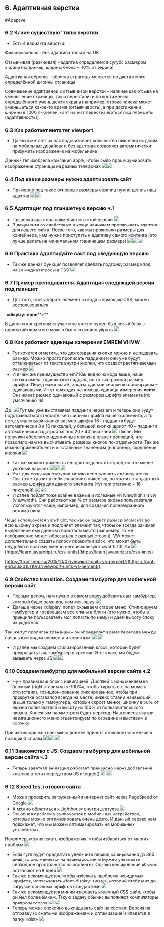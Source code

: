 ## **6. Адаптивная верстка**
#Adaptive 

### **6.2 Какие существуют типы верстки**

- Есть 4 варианта вёрстки:

Фиксированная - без адаптива только на ПК

Отзывчивая (резиновая) - адаптив определяется сугубо размером экрана (например, ширина блока = 40% от экрана)

Адаптивная вёрстка – вёрстка страницы меняется по достижению определённой ширины страницы

Совмещение адаптивной и отзывчивой вёрстки – наличие как отзыва на уменьшение страницы, так и перестройки по достижению определённого уменьшения экрана (например, строка поиска может уменьшаться какое-то время (отзывчивость), а при достижении ширины в 1200 пикселей, сайт начнёт перестраиваться под планшеты (адаптивность))

### **6.3 Как работает мета тег viewport**

- Данный метатег за нас подсчитывает количество пикселей на дюйм на мобильных девайсах и без адаптива позволяет автоматически призумить изображение на мобильнике

Данный тег изобрела компания apple, чтобы было проще зумировать изображение страницы на разных телефонах
![](_png/e119c944da631c371b85e4f2ef12c763.png)![](_png/be91fa16ae4209d1a59b5e5812f822cd.png)
### **6.4 Под какие размеры нужно адаптировать сайт**

- Примерно под такие основные размеры страниц нужно делать наш адаптив
![](_png/b7993f4f321583f3c80aad5153b28313.png)![](_png/23631bc9551103817b6fa1414ee240b1.png)
### **6.5 Адаптация под планшетную версию ч.1**

- Проверка адаптива применяется в этой версии
![](_png/e6060de953765c4b30b8217e4dd90458.png)
- В документа со свойствами в конце начинаем прописывать адаптив для нашего сайта. После того, как мы прописали размеры для контейнера, нам нужно приступать к адаптиву самого контента (это лучше делать на минимальном граничащем размере)
![](_png/a075b2daae44562ee2b00289756d2adb.png)![](_png/08dff462f677dfdbce819ac07688dc1b.png) ![](_png/67aa6603a468e7867e9a7632b3ec3ebd.png)
### **6.6 Практика Адаптируйте сайт под следующую версию**

- Так же данная функция позволяет сделать подгонку размера под наши медиазапросы в CSS
![](_png/ea9fe77f0a6f9487ac2bf11af64334b3.png)
### **6.7 Пример преподавателя. Адаптация следующей версии под планшет**

- Для того, чтобы убрать элемент из кода с помощью CSS, можно воспользоваться:

 **«****display****:** **none****»**

В данном конкретном случае мне уже не нужен был левый блок с одним тайтлом и его можно было спокойно убрать
![](_png/565a956b2da580db0b166ea2010395e2.png)
### **6.8 Как работают единицы измерения EMREM VHVW**

- Тут хочется отметить, что для создания кнопки можно и не задавать размер. Можно просто прописать паддинги и они уже будут отталкиваться от текста внутри кнопки, что создаст растягиваемый размер
![](_png/287fb57c484cc82e728e59b4cb208528.png)
- И в чём же преимущество em? Как видно из кода выше, наши кнопки имеют одинаковый паддинг, но только разный размер шрифта. Перед нами встаёт задача сделать кнопки по пропорциям – одинаковыми. И тут приходит на помощь единица измерения **«****em****»**. Она имеет размер одинаковый с размером шрифта элемента (по умолчанию 16)

До:
![](_png/8c0880c911cd6faf068671547dd6d5f5.png)
Тут мы уже выставляем паддинги через em и теперь они будут подстраиваться относительно ширины шрифта нашего элемента, а то есть: у маленькой кнопки размер шрифта 16 – паддинги будут автоматически 8 и 16 пикселей, у большой кнопки шрифт 40 – паддинги автоматически подстроятся под 20 и 40 пикселей
![](_png/25202e7884da472606079223c2573e29.png)
После. Мы получили абсолютно идентичные кнопки в плане пропорций, что позволило нам не высчитывать размеры кнопок по-отдельности. Так же можно применять em и к остальным значениям (например, скругление кнопки)
![](_png/ff25236b65efe4bc9939f1290ae8b3e6.png)
- Так же можно применять em для создания отступов, но это менее удобный вариант
![](_png/888e59b8a7129880ce84e513fab08b30.png)![](_png/fe70b6e0974bf81aba2a0d3913bf4b0b.png) 
![](_png/cf68c4a3712bd52e105a72258b90a998.png)
- Уже для создания отступов можно использовать единицу «rem». Она тоже хранит в себе значение в пикселях, но хранит стандартный размер шрифта для данного элемента (тут rem статично – 16 пикселей)
![](_png/3bd4d2835ffae07bd41dad719ab44e48.png) ![](_png/7548d5c70df52e8ad782b0fcc90f4bd9.png) 
- И далее пойдёт тоже крайне важные и полезные vh (viewhight) и vw (viewwidth). Они работают как % от размера экрана пользователя. Используются чаще, например, для создания полноэкранного режима окна.

Чаще используется viewhight, так как он задаёт размер элемента во всю ширину экрана и подгоняет элемент так, чтобы он всегда занимал выделенное ему данным свойством место (например, то же изображение может обрезаться с разных сторон). VW может дополнительно создать полосу прокрутки вбок, что может быть неудобно и поэтому вместо него используют «width:100%»
![](_png/dc25b770ced7f7ec457cf3ebeb55c7fc.png)
[https://learn.javascript.ru/css-units](https://learn.javascript.ru/css-units)

[https://front-end.su/2015/10/07/viewport-units-vs-percent/](https://front-end.su/2015/10/07/viewport-units-vs-percent/)

### **6.9 Свойство transition. Создаем гамбургер для мобильной версии сайт**

- Первым делом, нам нужно в самом верху добавить сам гамбургер, который будет заменять нам менюшку
![](_png/3b1179462445a7606e06cb0255fffa6e.png)
- Дальше через «display: none» скрываем старое меню. Стилизируем гамбургер и превращаем все спаны в блоки (это нужно, чтобы в принципе пользователь мог попасть по нему) и даём высоту блоку их родителя.

Так же тут прописан транзишн – он определяет время перехода между начальным видом элемента и конечным
![](_png/eaa40f668672982291c9ccff1b23809d.png) ![](_png/6e5c92ed7a1d0f06a1af9a4b493243e1.png)
- И далее мы создаём стилизированный класс, который будет превращать наш гамбургер в крестик. Этот класс мы будем вызывать через JS
![](_png/ed1ebb96c6de64e579725042df48c8ed.png)![](_png/84ec8b0dfbd4bfee072e7349b7845621.png)
### **6.10 Создаем гамбургер для мобильной версии сайта ч.2**

- Ну и правим наш блок с навигацией. Дисплей с нона меняем на блочный (right ставим на «-100%», чтобы скрыть его на момент отсутствия), позиционирование фиксированное, чтобы при прокрутке оставался всегда на месте, индекс ставим наивысший (выше только у гамбургера, который скроет меню), ширину в 50% от экрана пользователя и высоту на 100% от пользовательского экрана. Конечным параметром будет переход. Наш список внутри навигационного меню отцентрируем по середине и выставим в колонку

При активации наш нав-меню должен принять стоковое положение в позиции 0 справа
![](_png/0d0a5c853b4d9c81c72ce99e5ea75217.png)![](_png/1e20e91f82d797d2d501c88fc53b7cf8.png) ![](_png/060d1956f65eb3f835c48a7a81b6b66f.png)
### **6.11 Знакомство с JS. Создаем гамбургер для мобильной версии сайта ч.3**

- Теперь заветная анимация работает прекрасно через добавление классов в теги посредством JS и toggle()
![](_png/9e8233205b225cd9073c290ba70fe180.png) ![](_png/1f89a439f5dd1676e3d4ab4e34c81c7a.png)
### **6.12 Speed test готового сайта**

- Можно проверить загруженный в интернет сайт через PageSpeed от Google
![](_png/9c3964119c8a3baa9df4b75f9ad79f5b.png)
- А можно обратиться к Lighthouse внутри девтулза
![](_png/af307524ac250baab826049781bd78b8.png)
- Основная проблема заключается в мобильных устройствах, которые можно оптимизировать очень долго. И данный сервис нам подскажет, что мы можем оптимизировать на мобильных устройствах.

Например, можно сжать изображения, чтобы избавиться от многих проблем
![](_png/ecb4bf2d2bde311710b8bb412ba43787.png)
- Если гугл будет предлагать увеличить период кэширования до 365 дней, то оно меняется на нашем хостинге (нужно учитывать свободное пространство на хостинге). Однако кеширование обычно оставляют на 8 дней
![](_png/2230760b208557c7b5d333d65d1b0e16.png)
- Так же рекомендуется, чтобы избежать проблему невидимых шрифтов, использовать «font-display: swap;», который отобразит до загрузки основных шрифтов стандартные
![](_png/7deb3cd6121528981af64f3426095c86.png)
- Так же рекомендуется минимизировать конечный CSS файл, чтобы он был более ёмким. Такую задачу обычно выполняют компиляторы препроцессоров
![](_png/e90239fe845fbe4f1317398262dfbeb8.png) ![](_png/2725af4351df2877cc245cdfd08e180d.png)
- Теперь можно спокойно выкладывать сайт на хостинг. Версия на отправку (с сжатыми изображениям и оптимизацией) кладётся в папку «dist»
![](_png/a25d2f88a35782e29a9cd344aee1e098.png)